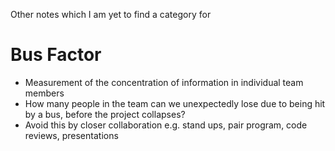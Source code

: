 Other notes which I am yet to find a category for

# Bus Factor
* Measurement of the concentration of information in individual team members
* How many people in the team can we unexpectedly lose due to being hit by a bus, before the project collapses?
* Avoid this by closer collaboration e.g. stand ups, pair program, code reviews, presentations
